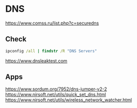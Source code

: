 # DNS
https://www.comss.ru/list.php?c=securedns

## Check
```cmd
ipconfig /all | findstr /R "DNS Servers"
```
https://www.dnsleaktest.com


## Apps
https://www.sordum.org/7952/dns-jumper-v2-2
<br>
https://www.nirsoft.net/utils/quick_set_dns.html
<br>
https://www.nirsoft.net/utils/wireless_network_watcher.html
